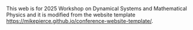 This web is for 2025 Workshop on Dynamical Systems and Mathematical Physics and it is modified from the website template https://mikepierce.github.io/conference-website-template/.


